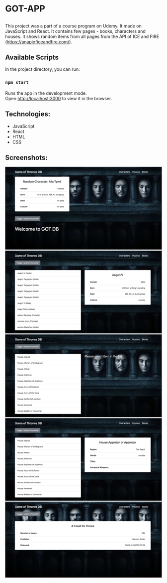 # GOT-APP

## 
This project was a part of a course program on Udemy. It made on JavaScript and React.
It contains few pages - books, characters and houses. It shows random items from all pages from the API of ICE and FIRE (https://anapioficeandfire.com/).

## Available Scripts

In the project directory, you can run:

### `npm start`

Runs the app in the development mode.<br>
Open [http://localhost:3000](http://localhost:3000) to view it in the browser.

## Technologies: 
- JavaScript
- React
- HTML
- CSS

## Screenshots:

![](https://github.com/novak-k/got-app/blob/master/screenshots/1.png)
![](https://github.com/novak-k/got-app/blob/master/screenshots/2.png)
![](https://github.com/novak-k/got-app/blob/master/screenshots/3.png)
![](https://github.com/novak-k/got-app/blob/master/screenshots/4.png)
![](https://github.com/novak-k/got-app/blob/master/screenshots/5.png)

